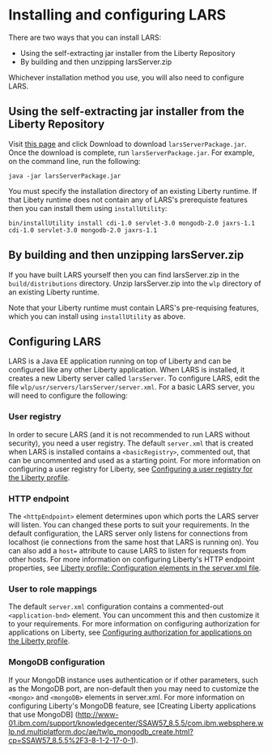 # Installing and configuring LARS

There are two ways that you can install LARS:

 * Using the self-extracting jar installer from the Liberty Repository
 * By building and then unzipping larsServer.zip

Whichever installation method you use, you will also need to configure
LARS.

## Using the self-extracting jar installer from the Liberty Repository

Visit [this
page](https://developer.ibm.com/wasdev/downloads/#asset/tools-Liberty_Asset_Repository_Service)
and click Download to download `larsServerPackage.jar`. Once the
download is complete, run `larsServerPackage.jar`. For example, on the
command line, run the following:

    java -jar larsServerPackage.jar

You must specify the installation directory of an existing Liberty
runtime. If that Libety runtime does not contain any of LARS's
prerequiste features then you can install them using `installUtility`:

    bin/installUtility install cdi-1.0 servlet-3.0 mongodb-2.0 jaxrs-1.1 cdi-1.0 servlet-3.0 mongodb-2.0 jaxrs-1.1

## By building and then unzipping larsServer.zip

If you have built LARS yourself then you can find larsServer.zip in
the `build/distributions` directory. Unzip larsServer.zip into the
`wlp` directory of an existing Liberty runtime.

Note that your Liberty runtime must contain LARS's pre-requising features, which you can install using `installUtility` as above.
    

## Configuring LARS

LARS is a Java EE application running on top of Liberty and can be
configured like any other Liberty application. When LARS is installed,
it creates a new Liberty server called `larsServer`. To configure
LARS, edit the file `wlp/usr/servers/larsServer/server.xml`. For a
basic LARS server, you will need to configure the following:

### User registry

In order to secure LARS (and it is not recommended to run LARS without
security), you need a user registry. The default `server.xml` that is
created when LARS is installed contains a `<basicRegistry>`, commented
out, that can be uncommented and used as a starting point. For more
information on configuring a user registry for Liberty, see [Configuring a user registry for the Liberty profile](http://www-01.ibm.com/support/knowledgecenter/SSAW57_8.5.5/com.ibm.websphere.wlp.nd.multiplatform.doc/ae/twlp_sec_registries.html?cp=SSAW57_8.5.5%2F3-12-1-2-0).

### HTTP endpoint

The `<httpEndpoint>` element determines upon which ports the LARS
server will listen. You can changed these ports to suit your
requirements. In the default configuration, the LARS server only
listens for connections from localhost (ie connections from the same
host that LARS is running on). You can also add a `host=` attribute to
cause LARS to listen for requests from other hosts. For more
information on configuring Liberty's HTTP endpoint properties, see
[Liberty profile: Configuration elements in the server.xml
file](http://www-01.ibm.com/support/knowledgecenter/SSAW57_8.5.5/com.ibm.websphere.wlp.nd.multiplatform.doc/autodita/rwlp_metatype_4ic.html?cp=SSAW57_8.5.5%2F3-0-2-1-0).

### User to role mappings

The default `server.xml` configuration contains a commented-out
`<application-bnd>` element. You can uncomment this and then customize
it to your requirements. For more information on configuring
authorization for applications on Liberty, see [Configuring authorization for applications on the Liberty profile](http://www-01.ibm.com/support/knowledgecenter/SSAW57_8.5.5/com.ibm.websphere.wlp.nd.multiplatform.doc/ae/twlp_sec_rolebased.html?cp=SSAW57_8.5.5%2F3-12-1-3-0).

### MongoDB configuration

If your MongoDB instance uses authentication or if other parameters, such as the MongoDB port, are non-default then you may need to customize the `<mongo>` and `<mongoDB>` elements in server.xml. For more information on configuring Liberty's MongoDB feature, see [Creating Liberty applications that use MongoDB] (http://www-01.ibm.com/support/knowledgecenter/SSAW57_8.5.5/com.ibm.websphere.wlp.nd.multiplatform.doc/ae/twlp_mongodb_create.html?cp=SSAW57_8.5.5%2F3-8-1-2-17-0-1).
